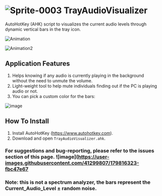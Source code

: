 
# ![Sprite-0003](https://user-images.githubusercontent.com/41299807/179816059-ee64df15-9f64-4798-b268-62bbf79e1376.png) TrayAudioVisualizer
AutoHotKey (AHK) script to visualizes the current audio levels through dynamic vertical bars in the tray icon.

![Animation](https://user-images.githubusercontent.com/41299807/179812864-d4cb2667-3def-4435-8302-82d6bafc95b8.gif)

![Animation2](https://user-images.githubusercontent.com/41299807/179813181-9edc23e3-dc02-4ae0-b78b-920e1bc1cec8.gif)

## Application Features
1. Helps knowing if any audio is currently playing in the background without the need to unmute the volume.
2. Light-weight tool to help mute individuals finding out if the PC is playing audio or not.
3. You can pick a custom color for the bars:

![image](https://user-images.githubusercontent.com/41299807/179814079-ca57247a-5509-4bb5-9af5-5ffeaff920cb.png)


## How To Install
1. Install AutoHotKey (https://www.autohotkey.com).
2. Download and open `TrayAudioVisualizer.ahk`.

### For suggestions and bug-reporting, please refer to the issues section of this page. ![image](https://user-images.githubusercontent.com/41299807/179816323-fbc47e67
### Note: this is not a spectrum analyzer, the bars represent the Current_Audio_Level $\pm$ random noise.

